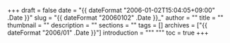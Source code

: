 +++
draft = false
date = "{{ dateFormat "2006-01-02T15:04:05+09:00" .Date }}"
slug = "{{ dateFormat "20060102" .Date }}_"
author = ""
title = ""
thumbnail = ""
description = ""
sections = ""
tags = []
archives = ["{{ dateFormat "2006/01" .Date }}"]
introduction = """ """
toc = true
+++
